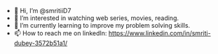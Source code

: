 - 👋 Hi, I’m @smritiiD7
- 👀 I’m interested in watching web series, movies, reading.
- 🌱 I’m currently learning to improve my problem solving skills.
- 📫 How to reach me on linkedIn: https://www.linkedin.com/in/smriti-dubey-3572b51a1/
          

<!---
smritiiD7/smritiiD7 is a ✨ special ✨ repository because its `README.md` (this file) appears on your GitHub profile.
You can click the Preview link to take a look at your changes.
--->

